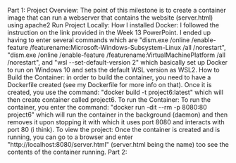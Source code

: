 Part 1:
    Project Overview: The point of this milestone is to create a container image that can run a webserver that contains the website (server.html) using apache2
    Run Project Locally:
        How I installed Docker: I followed the instruction on the link provided in the Week 13 PowerPoint. I ended up having to enter several commands which are "dism.exe /online /enable-feature /featurename:Microsoft-Windows-Subsystem-Linux /all /norestart", "dism.exe /online /enable-feature /featurename:VirtualMachinePlatform /all /norestart", and "wsl --set-default-version 2" which basically set up Docker to run on Windows 10 and sets the default WSL version as WSL2.
        How to Build the Container: in order to build the container, you need to have a Dockerfile created (see my Dockerfile for more info on that). Once it is created, you use the command: "docker build -t project6:latest" which will then create container called project6.
        To run the Container: To run the container, you enter the command: "docker run -dit --rm -p 8080:80 project6" which will run the container in the background (daemon) and then removes it upon stopping it with which it uses port 8080 and interacts with port 80 (i think).
        To view the project: Once the container is created and is running, you can go to a browser and enter "http://localhost:8080/server.html" (server.html being the name) too see the contents of the container running.
Part 2: